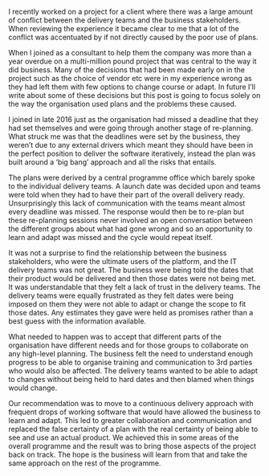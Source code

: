 I recently worked on a project for a client where there was a large amount of conflict between the delivery teams and the business stakeholders. When reviewing the experience it became clear to me that a lot of the conflict was accentuated by if not directly caused by the poor use of plans. 

When I joined as a consultant to help them the company was more than a year overdue on a multi-million pound project that was central to the way it did business. Many of the decisions that had been made early on in the project such as the choice of vendor etc were in my experience wrong as they had left them with few options to change course or adapt. In future I’ll write about some of these decisions but this post is going to focus solely on the way the organisation used plans and the problems these caused.

I joined in late 2016 just as the organisation had missed a deadline that they had set themselves and were going through another stage of re-planning. What struck me was that the deadlines were set by the business, they weren’t due to any external drivers which meant they should have been in the perfect position to deliver the software iteratively, instead the plan was built around a ‘big bang’ approach and all the risks that entails.

The plans were derived by a central programme office which barely spoke to the individual delivery teams. A launch date was decided upon and teams were told when they had to have their part of the overall delivery ready. Unsurprisingly this lack of communication with the teams meant almost every deadline was missed. The response would then be to re-plan but these re-planning sessions never involved an open conversation between the different groups about what had gone wrong and so an opportunity to learn and adapt was missed and the cycle would repeat itself. 

It was not a surprise to find the relationship between the business stakeholders, who were the ultimate users of the platform, and the IT delivery teams was not great. The business were being told the dates that their product would be delivered and then those dates were not being met. It was understandable that they felt a lack of trust in the delivery teams. The delivery teams were equally frustrated as they felt dates were being imposed on them they were not able to adapt or change the scope to fit those dates. Any estimates they gave were held as promises rather than a best guess with the information available.

What needed to happen was to accept that different parts of the organisation have different needs and for those groups to collaborate on any high-level planning. The business felt the need to understand enough progress to be able to organise training and communication to 3rd parties who would also be affected. The delivery teams wanted to be able to adapt to changes without being held to hard dates and then blamed when things would change.

Our recommendation was to move to a continuous delivery approach with frequent drops of working software that would have allowed the business to learn and adapt. This led to greater collaboration and communication and replaced the false certainty of a plan with the real certainty of being able to see and use an actual product. We achieved this in some areas of the overall programme and the result was to bring those aspects of the project back on track. The hope is the business will learn from that and take the same approach on the rest of the programme.
